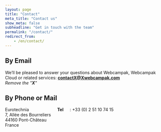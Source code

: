 ```yaml
---
layout: page
title: "Contact"
meta_title: "Contact us"
show_meta: false
subheadline: "Get in touch with the team"
permalink: "/contact/"
redirect_from:
    - /en/contact/
---
```


## By Email
We’ll be pleased to answer your questions about Webcampak, Webcampak Cloud or related services: <b>contactX@Xwebcampak.com</b> <br /><i>Remove the "<b>X</b>"</i>

## By Phone or Mail
<div class="row medium-uncollapse large-collapse">
    <div class="small-6 columns">
       Eurotechnia <br />
       7, Allée des Bourreliers<br />
       44160 Pont-Château<br />
       France<br />
       <b>Tel</b>: +33 (0) 2 51 10 74 15<br />
    </div>
</div>
